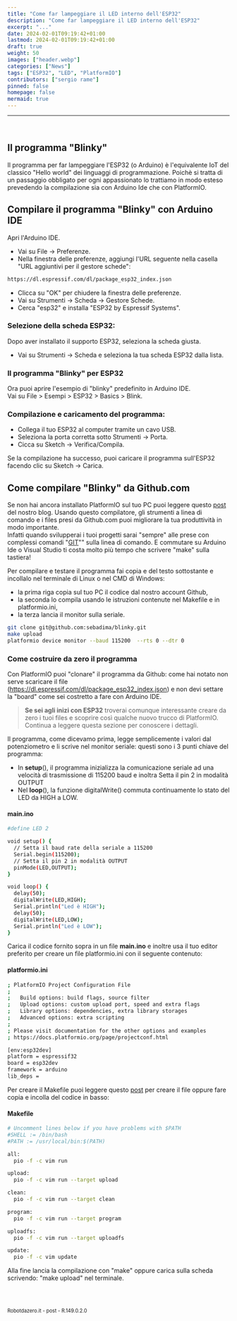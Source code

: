 ```yaml
---
title: "Come far lampeggiare il LED interno dell'ESP32"
description: "Come far lampeggiare il LED interno dell'ESP32"
excerpt: "..."
date: 2024-02-01T09:19:42+01:00
lastmod: 2024-02-01T09:19:42+01:00
draft: true
weight: 50
images: ["header.webp"]
categories: ["News"]
tags: ["ESP32", "LED", "PlatformIO"]
contributors: ["sergio rame"]
pinned: false
homepage: false
mermaid: true
---
```




<hr>
<br>

## Il programma "Blinky"

Il programma per far lampeggiare l'ESP32 (o Arduino) è l'equivalente IoT del classico "Hello world" dei linguaggi di programmazione. Poichè si tratta di un passaggio obbligato per ogni appassionato lo trattiamo in modo esteso prevedendo la compilazione sia con Arduino Ide che con PlatformIO.

## Compilare il programma "Blinky" con Arduino IDE


Apri l'Arduino IDE.

- Vai su File -> Preferenze.
- Nella finestra delle preferenze, aggiungi l'URL seguente nella casella "URL aggiuntivi per il gestore schede":

```bash
https://dl.espressif.com/dl/package_esp32_index.json
```

- Clicca su "OK" per chiudere la finestra delle preferenze.
- Vai su Strumenti -> Scheda -> Gestore Schede.
- Cerca "esp32" e installa "ESP32 by Espressif Systems".

### Selezione della scheda ESP32:

Dopo aver installato il supporto ESP32, seleziona la scheda giusta. 

- Vai su Strumenti -> Scheda e seleziona la tua scheda ESP32 dalla lista.

### Il programma "Blinky" per ESP32

Ora puoi aprire l'esempio di "blinky" predefinito in Arduino IDE. 
<br>Vai su File > Esempi > ESP32 > Basics > Blink.

### Compilazione e caricamento del programma:

- Collega il tuo ESP32 al computer tramite un cavo USB.
- Seleziona la porta corretta sotto Strumenti -> Porta.
- Cicca su Sketch -> Verifica/Compila.

Se la compilazione ha successo, puoi caricare il programma sull'ESP32 facendo clic su Sketch -> Carica.











## Come compilare "Blinky" da Github.com

Se non hai ancora installato PlatformIO sul tuo PC puoi leggere questo <a href="https://www.robotdazero.it/blog/come-installare-platformio/">post</a> del nostro blog. Usando questo compilatore, gli strumenti a linea di comando e i files presi da Github.com puoi migliorare la tua produttività in modo importante. <br>Infatti quando svilupperai i tuoi progetti sarai "sempre" alle prese con complessi comandi "<a href="/blog/come-installare-il-programma-git/">GIT</a>"" sulla linea di comando. E commutare su Arduino Ide o Visual Studio ti costa molto più tempo che scrivere "make" sulla tastiera! 

Per compilare e testare il programma fai copia e del testo sottostante e incollalo nel terminale di Linux o nel CMD di Windows:<br> 
- la prima riga copia sul tuo PC il codice dal nostro account Github, 
- la seconda lo compila usando le istruzioni contenute nel Makefile e in platformio.ini,
- la terza lancia il monitor sulla seriale.

```bash
git clone git@github.com:sebadima/blinky.git
make upload
platformio device monitor --baud 115200  --rts 0 --dtr 0
```

### Come costruire da zero il programma

Con PlatformIO puoi "clonare" il programma da Github: come hai notato non serve scaricare il file (https://dl.espressif.com/dl/package_esp32_index.json) e non devi settare la "board" come sei costretto a fare con Arduino IDE. 

> <strong>Se sei agli inizi con ESP32</strong> troverai comunque interessante creare da zero i tuoi files e scoprire così qualche nuovo trucco di PlatformIO. Continua a leggere questa sezione per conoscere i dettagli.

Il programma, come dicevamo prima, legge semplicemente i valori dal potenziometro e li scrive nel monitor seriale: questi sono i 3 punti chiave del programma:

- In <strong>setup</strong>(), il programma inizializza la comunicazione seriale ad una velocità di trasmissione di 115200 baud e inoltra Setta il pin 2 in modalità OUTPUT
- Nel <strong>loop</strong>(), la funzione digitalWrite() commuta continuamente lo stato del LED da HIGH a LOW.


#### main.ino

```bash
#define LED 2

void setup() {
  // Setta il baud rate della seriale a 115200
  Serial.begin(115200);
  // Setta il pin 2 in modalità OUTPUT
  pinMode(LED,OUTPUT);
}

void loop() {
  delay(50);
  digitalWrite(LED,HIGH);
  Serial.println("Led è HIGH");
  delay(50);
  digitalWrite(LED,LOW);
  Serial.println("Led è LOW");
}

```


Carica il codice fornito sopra in un file **main.ino** e inoltre usa il tuo editor preferito per creare un file platformio.ini con il seguente contenuto:

#### platformio.ini
```bash
; PlatformIO Project Configuration File
;
;   Build options: build flags, source filter
;   Upload options: custom upload port, speed and extra flags
;   Library options: dependencies, extra library storages
;   Advanced options: extra scripting
;
; Please visit documentation for the other options and examples
; https://docs.platformio.org/page/projectconf.html

[env:esp32dev]
platform = espressif32
board = esp32dev
framework = arduino
lib_deps = 
```


Per creare il Makefile puoi leggere questo <a href="/blog/come-funziona-il-makefile-di-platformio/">post</a> per creare il file oppure fare copia e incolla del codice in basso:

#### Makefile
```bash
# Uncomment lines below if you have problems with $PATH
#SHELL := /bin/bash
#PATH := /usr/local/bin:$(PATH)

all:
  pio -f -c vim run

upload:
  pio -f -c vim run --target upload

clean:
  pio -f -c vim run --target clean

program:
  pio -f -c vim run --target program

uploadfs:
  pio -f -c vim run --target uploadfs

update:
  pio -f -c vim update
```

Alla fine lancia la compilazione con "make" oppure carica sulla scheda scrivendo: "make upload" nel terminale.

<br>
<br>
<p style="font-size: 0.80em;">Robotdazero.it - post - R.149.0.2.0</p>